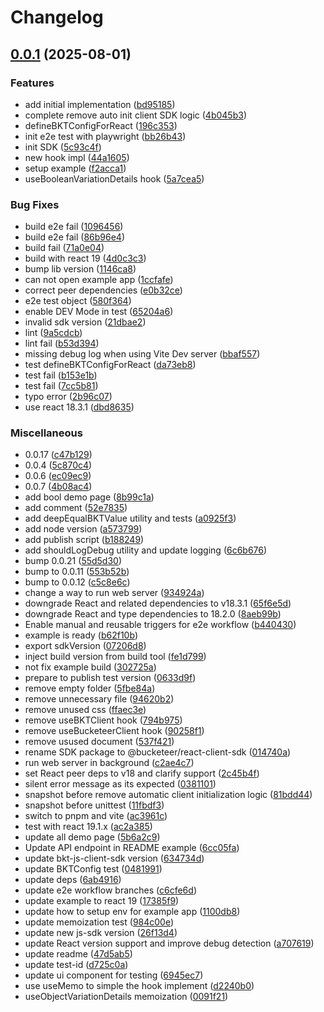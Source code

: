 # Changelog

## [0.0.1](https://github.com/bucketeer-io/react-client-sdk/compare/v0.0.1...v0.0.1) (2025-08-01)


### Features

* add initial implementation ([bd95185](https://github.com/bucketeer-io/react-client-sdk/commit/bd95185a07d64a6cb0afe71f1e7b7e9d9c356077))
* complete remove auto init client SDK logic ([4b045b3](https://github.com/bucketeer-io/react-client-sdk/commit/4b045b350b9ef9ab8bc020d34965fa21442a9e2d))
* defineBKTConfigForReact ([196c353](https://github.com/bucketeer-io/react-client-sdk/commit/196c353ceff9dfb0cde7208d8c9444fadf8673d3))
* init e2e test with playwright ([bb26b43](https://github.com/bucketeer-io/react-client-sdk/commit/bb26b43726202f6bc6999ee7cf6c71b5eb227863))
* init SDK ([5c93c4f](https://github.com/bucketeer-io/react-client-sdk/commit/5c93c4f6df7c70fedf1552d8305e64e88b562231))
* new hook impl ([44a1605](https://github.com/bucketeer-io/react-client-sdk/commit/44a160552ef3f178a7ad93fb26fcac8b11e7bc5a))
* setup example ([f2acca1](https://github.com/bucketeer-io/react-client-sdk/commit/f2acca17a25adc9e81beeb4277d9e0bd0963f4f6))
* useBooleanVariationDetails hook ([5a7cea5](https://github.com/bucketeer-io/react-client-sdk/commit/5a7cea596fc09790c13c11275cc69af6c2244413))


### Bug Fixes

* build e2e fail ([1096456](https://github.com/bucketeer-io/react-client-sdk/commit/1096456c0224d7eed7ce41181f6d62d8ddb322e7))
* build e2e fail ([86b96e4](https://github.com/bucketeer-io/react-client-sdk/commit/86b96e4ac1b066ec08d8bd02e9ad54f112d9076a))
* build fail ([71a0e04](https://github.com/bucketeer-io/react-client-sdk/commit/71a0e04d64b52c01146afc136cfe7b7b213dbdec))
* build with react 19 ([4d0c3c3](https://github.com/bucketeer-io/react-client-sdk/commit/4d0c3c34217c8bbd05a5e53454d6b146575f1b63))
* bump lib version ([1146ca8](https://github.com/bucketeer-io/react-client-sdk/commit/1146ca859b8cbf18f13da73f799a42a3264f8999))
* can not open example app ([1ccfafe](https://github.com/bucketeer-io/react-client-sdk/commit/1ccfafed16105ff8d12e3f0328b11ca995f26e6b))
* correct peer dependencies ([e0b32ce](https://github.com/bucketeer-io/react-client-sdk/commit/e0b32ce6ac87f4806015d28f54c4c218a43446db))
* e2e test object ([580f364](https://github.com/bucketeer-io/react-client-sdk/commit/580f3647361f9cb8f70e84ace8e6ca3b166cdd20))
* enable DEV Mode in test ([65204a6](https://github.com/bucketeer-io/react-client-sdk/commit/65204a6ee297bab21f0a2d304b897024e627f6c0))
* invalid sdk version ([21dbae2](https://github.com/bucketeer-io/react-client-sdk/commit/21dbae23c984571d3cb35bc785e5144caf9c5111))
* lint ([9a5cdcb](https://github.com/bucketeer-io/react-client-sdk/commit/9a5cdcbc8d3cfd5752e79d116c6d5202b0418858))
* lint fail ([b53d394](https://github.com/bucketeer-io/react-client-sdk/commit/b53d3949df740e89a655fa96d60ce816756bb884))
* missing debug log when using Vite Dev server ([bbaf557](https://github.com/bucketeer-io/react-client-sdk/commit/bbaf55795092a5034c14e01b6baf27e936418adb))
* test defineBKTConfigForReact ([da73eb8](https://github.com/bucketeer-io/react-client-sdk/commit/da73eb8629247103c22a576eca67a948303e4ae2))
* test fail ([b153e1b](https://github.com/bucketeer-io/react-client-sdk/commit/b153e1bf79b9c359e2dc35fadaf5a10ddf3ccbcc))
* test fail ([7cc5b81](https://github.com/bucketeer-io/react-client-sdk/commit/7cc5b81ffa0ce6960623a313a817c4c9b90315f6))
* typo error ([2b96c07](https://github.com/bucketeer-io/react-client-sdk/commit/2b96c07a96c0005f10cdf8abcdb7d6edb72e8b46))
* use react 18.3.1 ([dbd8635](https://github.com/bucketeer-io/react-client-sdk/commit/dbd86358a7d52256d71a0be148a487452d3856ff))


### Miscellaneous

* 0.0.17 ([c47b129](https://github.com/bucketeer-io/react-client-sdk/commit/c47b129210a00cfabbdcef32d94f79ed3c3ea6b5))
* 0.0.4 ([5c870c4](https://github.com/bucketeer-io/react-client-sdk/commit/5c870c40a7f9a1b07f4d1b175f9762a95f59e059))
* 0.0.6 ([ec09ec9](https://github.com/bucketeer-io/react-client-sdk/commit/ec09ec937abbefca3ad1aad7dd656437df7cf8e4))
* 0.0.7 ([4b08ac4](https://github.com/bucketeer-io/react-client-sdk/commit/4b08ac42dda9fa1905bcdc7b89e8de2bf494200e))
* add bool demo page ([8b99c1a](https://github.com/bucketeer-io/react-client-sdk/commit/8b99c1adc04a661cec5cca142f8ecf8de147421d))
* add comment ([52e7835](https://github.com/bucketeer-io/react-client-sdk/commit/52e7835fe902681cecd50b1ea0aa309a93a3fa83))
* add deepEqualBKTValue utility and tests ([a0925f3](https://github.com/bucketeer-io/react-client-sdk/commit/a0925f3a797fa7f973afcc6e1d9478f20203fc0e))
* add node version ([a573799](https://github.com/bucketeer-io/react-client-sdk/commit/a5737994d87a7a0e313663fa1343413d316115d3))
* add publish script ([b188249](https://github.com/bucketeer-io/react-client-sdk/commit/b188249499385db8a840a68857aa494fbd5c0329))
* add shouldLogDebug utility and update logging ([6c6b676](https://github.com/bucketeer-io/react-client-sdk/commit/6c6b67672b456a1bcc28dbcc2086b918ba3b8a52))
* bump 0.0.21 ([55d5d30](https://github.com/bucketeer-io/react-client-sdk/commit/55d5d3077d7387fd19d5f70ac301098cb691295d))
* bump to 0.0.11 ([553b52b](https://github.com/bucketeer-io/react-client-sdk/commit/553b52bf05fdd9543721ef7972a44de0262f28b7))
* bump to 0.0.12 ([c5c8e6c](https://github.com/bucketeer-io/react-client-sdk/commit/c5c8e6cf68853a8135b80cc67e7ca7e902181340))
* change a way to run web server ([934924a](https://github.com/bucketeer-io/react-client-sdk/commit/934924ae798758a20984cbdf06ac3e4706a1b484))
* downgrade React and related dependencies to v18.3.1 ([65f6e5d](https://github.com/bucketeer-io/react-client-sdk/commit/65f6e5de0a7b4125888b9929ad1232313cdfe25f))
* downgrade React and type dependencies to 18.2.0 ([8aeb99b](https://github.com/bucketeer-io/react-client-sdk/commit/8aeb99bf31dd7576346877f9c38848d12825b86e))
* Enable manual and reusable triggers for e2e workflow ([b440430](https://github.com/bucketeer-io/react-client-sdk/commit/b4404305a8e5287ff75e18468a9f9f28108e535d))
* example is ready ([b62f10b](https://github.com/bucketeer-io/react-client-sdk/commit/b62f10b1a036dae5e9184b1c3044add97c825632))
* export sdkVersion ([07206d8](https://github.com/bucketeer-io/react-client-sdk/commit/07206d8071920d372512cccd1e4f31d7171aca13))
* inject build version from build tool ([fe1d799](https://github.com/bucketeer-io/react-client-sdk/commit/fe1d7991d9a228e72626256ff9a09183bb80f3bd))
* not fix example build ([302725a](https://github.com/bucketeer-io/react-client-sdk/commit/302725ab0485719f1d7010252cc67837126d95d6))
* prepare to publish test version ([0633d9f](https://github.com/bucketeer-io/react-client-sdk/commit/0633d9f4de71ed320aba47e908861cc1c9a24827))
* remove empty folder ([5fbe84a](https://github.com/bucketeer-io/react-client-sdk/commit/5fbe84a744c1f8abb51d516ba4c237ea08a2a78c))
* remove unnecessary file ([94620b2](https://github.com/bucketeer-io/react-client-sdk/commit/94620b2765d20c582ab8f25bc5f47042f704bba3))
* remove unused css ([ffaec3e](https://github.com/bucketeer-io/react-client-sdk/commit/ffaec3e7509e5075fc16828ddd90a4fbf1e66b2c))
* remove useBKTClient hook ([794b975](https://github.com/bucketeer-io/react-client-sdk/commit/794b97527d3e17c93e4812d6a54fa9dae2c65437))
* remove useBucketeerClient hook ([90258f1](https://github.com/bucketeer-io/react-client-sdk/commit/90258f15b38a23382fd48aae17d7680d6648511e))
* remove usused document ([537f421](https://github.com/bucketeer-io/react-client-sdk/commit/537f421361037e0d4257f5d53c92b519b09b35bd))
* rename SDK package to @bucketeer/react-client-sdk ([014740a](https://github.com/bucketeer-io/react-client-sdk/commit/014740a5d33d7f4b847d6317129bdc52a6bef29c))
* run web server in background ([c2ae4c7](https://github.com/bucketeer-io/react-client-sdk/commit/c2ae4c781fd0907ccb816c04381d27632201b30d))
* set React peer deps to v18 and clarify support ([2c45b4f](https://github.com/bucketeer-io/react-client-sdk/commit/2c45b4f52bd70ecb4c2c1a90e55f3e22a00b5245))
* silent error message as its expected ([0381101](https://github.com/bucketeer-io/react-client-sdk/commit/03811011045367effee2c8063f487e722f57c215))
* snapshot before remove automatic client initialization logic ([81bdd44](https://github.com/bucketeer-io/react-client-sdk/commit/81bdd44904385f98dffdaa0047c11be33b3b0e9c))
* snapshot before unittest ([11fbdf3](https://github.com/bucketeer-io/react-client-sdk/commit/11fbdf3d8836586a1f715abc097dc47c1973ba1b))
* switch to pnpm and vite ([ac3961c](https://github.com/bucketeer-io/react-client-sdk/commit/ac3961cf9494848138d9132007e9d91d6fd8885c))
* test with react 19.1.x ([ac2a385](https://github.com/bucketeer-io/react-client-sdk/commit/ac2a385373524428f16e3409be4abbe90537267c))
* update all demo page ([5b6a2c9](https://github.com/bucketeer-io/react-client-sdk/commit/5b6a2c9fdf8972800a1ec71ec399c7dd9027e966))
* Update API endpoint in README example ([6cc05fa](https://github.com/bucketeer-io/react-client-sdk/commit/6cc05fad85ac49fabc77104f73342f549df1fddc))
* update bkt-js-client-sdk version ([634734d](https://github.com/bucketeer-io/react-client-sdk/commit/634734d4a2ca60cc039a984b78b227f3a6cb049c))
* update BKTConfig test ([0481991](https://github.com/bucketeer-io/react-client-sdk/commit/04819912952cb465e6210910c0677032a98f667c))
* update deps ([6ab4916](https://github.com/bucketeer-io/react-client-sdk/commit/6ab49167fc3baa8a2bee881c1b9d493aa17ba767))
* update e2e workflow branches ([c6cfe6d](https://github.com/bucketeer-io/react-client-sdk/commit/c6cfe6d13e63e4a633009c59be0ce2087464bbe0))
* update example to react 19 ([17385f9](https://github.com/bucketeer-io/react-client-sdk/commit/17385f99bd3f1dfefff387e9853fa0a63d730bf3))
* update how to setup env for example app ([1100db8](https://github.com/bucketeer-io/react-client-sdk/commit/1100db89e5e6050aef4ce5565ae7112d89f30df2))
* update memoization test ([984c00e](https://github.com/bucketeer-io/react-client-sdk/commit/984c00e74e1ad5f59ba2f6af143a0ef87f6cc358))
* update new js-sdk version ([26f13d4](https://github.com/bucketeer-io/react-client-sdk/commit/26f13d46896281c59e71ab7dde1294ba3071911e))
* update React version support and improve debug detection ([a707619](https://github.com/bucketeer-io/react-client-sdk/commit/a7076196ebfbcf3536879c4e118f56cbbaa15fdc))
* update readme ([47d5ab5](https://github.com/bucketeer-io/react-client-sdk/commit/47d5ab512d0b648fd7bd5f53fba7daf4811215f0))
* update test-id ([d725c0a](https://github.com/bucketeer-io/react-client-sdk/commit/d725c0a1378f29db13e5a6685528cb7647b6cc8c))
* update ui component for testing ([6945ec7](https://github.com/bucketeer-io/react-client-sdk/commit/6945ec7a54843abf064bf0605a5dab210014d52a))
* use useMemo to simple the hook implement ([d2240b0](https://github.com/bucketeer-io/react-client-sdk/commit/d2240b089b7ae86c9309c93046f63573face4fd8))
* useObjectVariationDetails memoization ([0091f21](https://github.com/bucketeer-io/react-client-sdk/commit/0091f216c3e730abce7c822ecb1ab1c0a711e7f6))
